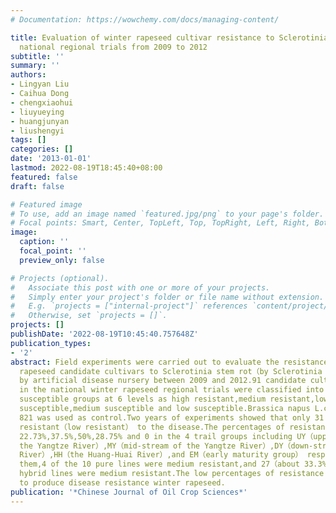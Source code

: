 ```yaml
---
# Documentation: https://wowchemy.com/docs/managing-content/

title: Evaluation of winter rapeseed cultivar resistance to Sclerotinia stem rot in
  national regional trials from 2009 to 2012
subtitle: ''
summary: ''
authors:
- Lingyan Liu
- Caihua Dong
- chengxiaohui
- liuyueying
- huangjunyan
- liushengyi
tags: []
categories: []
date: '2013-01-01'
lastmod: 2022-08-19T18:45:40+08:00
featured: false
draft: false

# Featured image
# To use, add an image named `featured.jpg/png` to your page's folder.
# Focal points: Smart, Center, TopLeft, Top, TopRight, Left, Right, BottomLeft, Bottom, BottomRight.
image:
  caption: ''
  focal_point: ''
  preview_only: false

# Projects (optional).
#   Associate this post with one or more of your projects.
#   Simply enter your project's folder or file name without extension.
#   E.g. `projects = ["internal-project"]` references `content/project/deep-learning/index.md`.
#   Otherwise, set `projects = []`.
projects: []
publishDate: '2022-08-19T10:45:40.757648Z'
publication_types:
- '2'
abstract: Field experiments were carried out to evaluate the resistance of winter
  rapeseed candidate cultivars to Sclerotinia stem rot（by Sclerotinia sclerotiorum）
  by artificial disease nursery between 2009 and 2012.91 candidate cultivars tested
  in the national winter rapeseed regional trials were classified into resistant and
  susceptible groups at 6 levels as high resistant,medium resistant,low resistant,high
  susceptible,medium susceptible and low susceptible.Brassica napus L.cv Zhongyou
  821 was used as control.Two years of experiments showed that only 31 cultivars were
  resistant（low resistant） to the disease.The percentages of resistant cultivars were
  22.73%,37.5%,50%,28.75% and 0 in the 4 trail groups including UY（upper-stream of
  the Yangtze River）,MY（mid-stream of the Yangtze River）,DY（down-stream of the Yangze
  River）,HH（the Huang-Huai River）,and EM（early maturity group） respectively.Among
  them,4 of the 10 pure lines were medium resistant,and 27（about 33.3%） of the 81
  hybrid lines were medium resistant.The low percentages of resistance alerted breeders
  to produce disease resistance winter rapeseed.
publication: '*Chinese Journal of Oil Crop Sciences*'
---
```

